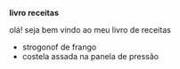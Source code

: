 **livro receitas**

olá! seja bem vindo ao meu livro de receitas

- strogonof de frango
- costela assada na panela de pressão
